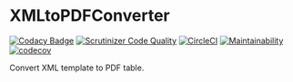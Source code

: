 # XMLtoPDFConverter
[![Codacy Badge](https://api.codacy.com/project/badge/Grade/d8cd591a0e814ed59f9e6f4a0ac5cf4c)](https://www.codacy.com/app/PTB_PSt1/XMLToPDFConverter?utm_source=github.com&amp;utm_medium=referral&amp;utm_content=BjoernLudwigPTB/XMLToPDFConverter&amp;utm_campaign=Badge_Grade)
[![Scrutinizer Code Quality](https://scrutinizer-ci.com/g/BjoernLudwigPTB/XMLToPDFConverter/badges/quality-score.png?b=master)](https://scrutinizer-ci.com/g/BjoernLudwigPTB/XMLToPDFConverter/?branch=master)
[![CircleCI](https://circleci.com/gh/BjoernLudwigPTB/XMLToPDFConverter.svg?style=shield)](https://circleci.com/gh/BjoernLudwigPTB/XMLToPDFConverter)
[![Maintainability](https://api.codeclimate.com/v1/badges/462d32995c5cc87af346/maintainability)](https://codeclimate.com/github/BjoernLudwigPTB/XMLToPDFConverter/maintainability)
[![codecov](https://codecov.io/gh/BjoernLudwigPTB/XMLToPDFConverter/branch/master/graph/badge.svg)](https://codecov.io/gh/BjoernLudwigPTB/XMLToPDFConverter)


Convert XML template to PDF table.
